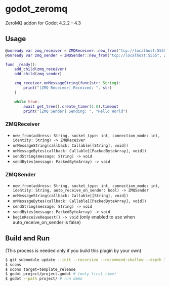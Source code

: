 # godot_zeromq

ZeroMQ addon for Godot 4.2.2 - 4.3

<!-- class_name ZeroMQReceiver
extends Node

enum TestMode {
	PUSH_PULL = 1,
	PUB_SUB = 2,
	REQ_REP = 3
}

# @export var zmq_test_mode:TestMode = TestMode.REQ_REP
@export var zmq_test_mode:TestMode = TestMode.PUSH_PULL

@onready var zmq_sender:ZMQSender = null
@onready var zmq_receiver:ZMQReceiver = null

@onready var counter:int = 0

func create_zmq_sender():
	var zmq_out_address = get_zmq_out_address()
	var zmq_out_socket_type = get_zmq_out_socket_type()
	var zmq_out_connection_mode = get_zmq_out_connection_mode()
	var zmq_receive_on_sender = get_zmq_receive_on_sender()

	return ZMQSender.new_from(zmq_out_address, zmq_out_socket_type, zmq_out_connection_mode, "", zmq_receive_on_sender)

func create_zmq_receiver():
	var zmq_in_address = get_zmq_in_address()
	var zmq_in_socket_type = get_zmq_in_socket_type()
	var zmq_in_connection_mode = get_zmq_in_connection_mode()
	var zmq_receive_on_sender = get_zmq_receive_on_sender()

	return ZMQReceiver.new_from(zmq_in_address, zmq_in_socket_type, zmq_in_connection_mode, "")

func get_zmq_in_address():
	return "tcp://localhost:5555"

func get_zmq_out_address():
	return "tcp://localhost:5555"

func get_zmq_in_socket_type():
	match zmq_test_mode:
		TestMode.PUSH_PULL:
			return ZMQ.SocketType.PULL
		TestMode.PUB_SUB:
			return ZMQ.SocketType.SUB
		TestMode.REQ_REP:
			return ZMQ.SocketType.REP

func get_zmq_out_socket_type():
	match zmq_test_mode:
		TestMode.PUSH_PULL:
			return ZMQ.SocketType.PUSH
		TestMode.PUB_SUB:
			return ZMQ.SocketType.PUB
		TestMode.REQ_REP:
			return ZMQ.SocketType.REQ

func get_zmq_in_connection_mode():
	match zmq_test_mode:
		TestMode.PUSH_PULL:
			return ZMQ.ConnectionMode.BIND
		TestMode.PUB_SUB:
			return ZMQ.ConnectionMode.CONNECT
		TestMode.REQ_REP:
			return ZMQ.ConnectionMode.BIND

func get_zmq_out_connection_mode():
	match zmq_test_mode:
		TestMode.PUSH_PULL:
			return ZMQ.ConnectionMode.CONNECT
		TestMode.PUB_SUB:
			return ZMQ.ConnectionMode.BIND
		TestMode.REQ_REP:
			return ZMQ.ConnectionMode.CONNECT

func get_zmq_receive_on_sender():
	match zmq_test_mode:
		TestMode.PUSH_PULL:
			return false
		TestMode.PUB_SUB:
			return false
		TestMode.REQ_REP:
			return true

# Called when the node enters the scene tree for the first time.

func get_zmq_test_mode_string():
	match zmq_test_mode:
		TestMode.PUSH_PULL:
			return "PUSH_PULL"
		TestMode.PUB_SUB:
			return "PUB_SUB"
		TestMode.REQ_REP:
			return "REQ_REP"

func _ready():
	for argument in OS.get_cmdline_args():
		if argument == "--push_pull" || argument == "--push-pull":
			zmq_test_mode = TestMode.PUSH_PULL
		elif argument == "--pub_sub" || argument == "--pub-sub":
			zmq_test_mode = TestMode.PUB_SUB
		elif argument == "--req_rep" || argument == "--req-rep":
			zmq_test_mode = TestMode.REQ_REP

	zmq_receiver = create_zmq_receiver()
	zmq_sender = create_zmq_sender()

	add_child(zmq_receiver)
	add_child(zmq_sender)

	print("====== ZMQ Test Mode: ", get_zmq_test_mode_string(), " ======")

	# Message input Handler 
	zmq_receiver.onMessageString(func(str: String):
		print("[ZMQ Receiver] Received: ", str)

		if zmq_test_mode == TestMode.REQ_REP:
			zmq_receiver.sendString("Response: " + str(counter))
	)

	if zmq_test_mode == TestMode.REQ_REP:
		zmq_sender.onMessageString(func(str: String):
			# print("[ZMQ Sender] Received: ", str)

			await get_tree().create_timer(1.0).timeout
			counter += 1
			print("[ZMQ Sender] Sending: ", "Request " + str(counter))
			zmq_sender.sendString("Request " + str(counter))
		)

	# Message output Handler
	if zmq_test_mode == TestMode.REQ_REP:
		counter = 1
		print("[ZMQ Sender] Sending: ", "Request " + str(counter))
		zmq_sender.sendString("Request " + str(counter))
	else:
		while true:
			counter += 1
			await get_tree().create_timer(1.0).timeout
			print("[ZMQ Sender] Sending: ", "Hello World " + str(counter))
			zmq_sender.sendString("Hello World " + str(counter))

func _exit_tree():
	zmq_receiver.stop()
	zmq_sender.stop()
	remove_child(zmq_receiver)
	remove_child(zmq_sender)


# Called every frame. 'delta' is the elapsed time since the previous frame.
func _process(delta):
	pass -->


## Usage

```gd
@onready var zmq_receiver = ZMQReceiver::new_from("tcp://localhost:5555", ZMQ.SocketType.PULL, ZMQ.ConnectionMode.BIND, "")
@onready var zmq_sender = ZMQSender::new_from("tcp://localhost:5555", ZMQ.SocketType.PUSH, ZMQ.ConnectionMode.CONNECT, "", false)

func _ready():
    add_child(zmq_receiver)
    add_child(zmq_sender)

    zmq_receiver.onMessageString(func(str: String):
        print("[ZMQ Receiver] Received: ", str)
    )

    while true:
        await get_tree().create_timer(1.0).timeout
        print("[ZMQ Sender] Sending: ", "Hello World")
```

### ZMQReceiver

- `new_from(address: String, socket_type: int, connection_mode: int, identity: String) -> ZMQReceiver`
- `onMessageString(callback: Callable[[String], void])`
- `onMessageBytes(callback: Callable[[PackedByteArray], void])`
- `sendString(message: String) -> void`
- `sendBytes(message: PackedByteArray) -> void`

### ZMQSender

- `new_from(address: String, socket_type: int, connection_mode: int, identity: String, auto_receive_on_sender: bool) -> ZMQSender`
- `onMessageString(callback: Callable[[String], void])`
- `onMessageBytes(callback: Callable[[PackedByteArray], void])`
- `sendString(message: String) -> void`
- `sendBytes(message: PackedByteArray) -> void`
- `beginReceiveRequest() -> void` (only enabled to use when auto_receive_on_sender is false)

## Build and Run

(This process is needed only if you build this plugin by your own)

```bash
$ git submodule update --init --recursive --recommend-shallow --depth 1
$ scons
$ scons target=template_release
$ godot project/project.godot # (only first time)
$ godot --path project/ # run demo
```